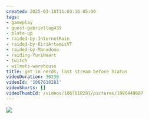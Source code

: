 ```yaml
---
created: 2025-03-18T11:03:16-05:00
tags:
- gameplay
- guest-gabriellag439
- plate-up
- raided-by-InternetRain
- raided-by-KiriArtemisVT
- raided-by-Manadono
- raiding-YuriHeart
- twitch
- wilmots-warehouse
title: get in nerds, last stream before hiatus
videoDuration: 30238
videoId: '1067618281'
videoShorts: []
videoThumbId: /videos/1067618281/pictures/1996449687
---
```


![](20250318160316.jpg)
